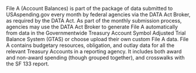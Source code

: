 File A (Account Balances) is part of the package of data submitted
to USAspending.gov every month by federal agencies via the DATA Act
Broker, as required by the DATA Act. As part of the monthly
submission process, agencies may use the DATA Act Broker to generate
File A automatically from data in the Governmentwide Treasury
Account Symbol Adjusted Trial Balance System (GTAS) or choose upload
their own custom File A data. File A contains budgetary resources,
obligation, and outlay data for all the relevant Treasury Accounts
in a reporting agency. It includes both award and non-award spending
(though grouped together), and crosswalks with the SF 133 report.